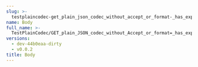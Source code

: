 ```yaml
---
slug: >-
  testplaincodec-get_plain_json_codec_without_accept_or_format-_has_expected_"json"_content-type_and_body_as-is-body
name: Body
full_name: >-
  TestPlainCodec/GET_plain_JSON_codec_without_Accept_or_format=_has_expected_"json"_Content-Type_and_body_as-is/Body
versions:
  - dev-44b0eaa-dirty
  - v0.0.2
title: Body
---
```


